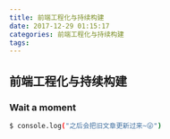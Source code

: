 ```yaml
---
title: 前端工程化与持续构建
date: 2017-12-29 01:15:17
categories: 前端工程化与持续构建
tags:
---
```

## 前端工程化与持续构建

### Wait a moment

``` bash
$ console.log("之后会把旧文章更新过来~😜")
```
